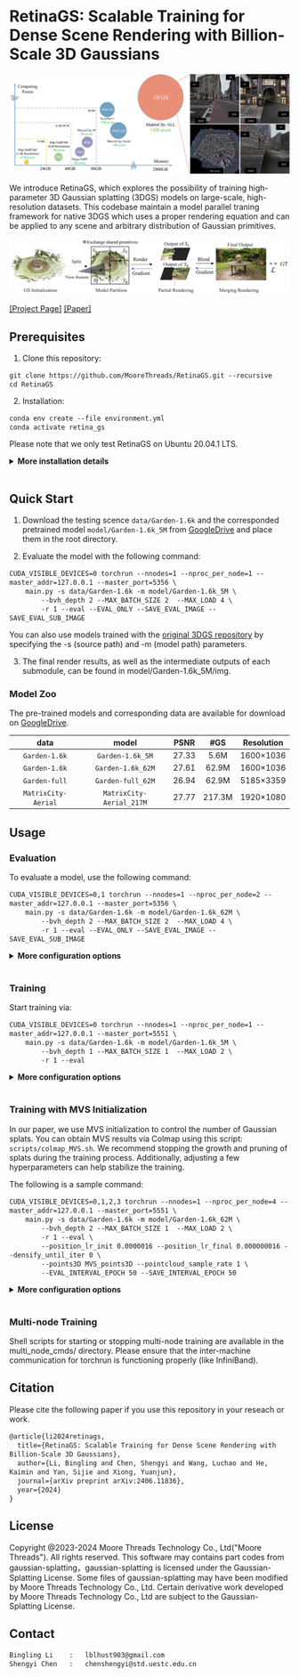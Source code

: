 # RetinaGS: Scalable Training for Dense Scene Rendering with Billion-Scale 3D Gaussians

<img src="./assets/teaser.png">

We introduce RetinaGS, which explores the possibility of training high-parameter 3D Gaussian splatting (3DGS) models on large-scale, high-resolution datasets. This codebase maintain a model parallel traning framework for native 3DGS which uses a proper rendering equation and can be applied to any scene and arbitrary distribution of Gaussian primitives. 

<img src="./assets/pipeline.png">


[[Project Page]](https://ai-reality.github.io/RetinaGS/)
[[Paper]](https://arxiv.org/pdf/2406.11836)

## Prerequisites

1. Clone this repository:

```
git clone https://github.com/MooreThreads/RetinaGS.git --recursive
cd RetinaGS
```

2. Installation:

```shell
conda env create --file environment.yml
conda activate retina_gs
```

Please note that we only test RetinaGS on Ubuntu 20.04.1 LTS.

<details>
<summary><span style="font-weight: bold;">More installation details</span></summary>
  
  If you already have the environment set up from the [original 3DGS repository](https://github.com/graphdeco-inria/gaussian-splatting), you can quickly get started by running the following command:

  ```shell
  pip install rasterization_kernels/diff-gaussian-rasterization-half-gaussian/ numba scipy
  ```

</details>
<br>

## Quick Start

1. Download the testing scence `data/Garden-1.6k` and the corresponded pretrained model `model/Garden-1.6k_5M` from [GoogleDrive](https://drive.google.com/drive/u/0/folders/1JzkZ8FZQ7IcBjSQLAOln9bcfwFwRCMQi) and place them in the root directory.

2. Evaluate the model with the following command:
```
CUDA_VISIBLE_DEVICES=0 torchrun --nnodes=1 --nproc_per_node=1 --master_addr=127.0.0.1 --master_port=5356 \
    main.py -s data/Garden-1.6k -m model/Garden-1.6k_5M \
        --bvh_depth 2 --MAX_BATCH_SIZE 2  --MAX_LOAD 4 \
        -r 1 --eval --EVAL_ONLY --SAVE_EVAL_IMAGE --SAVE_EVAL_SUB_IMAGE
```

You can also use models trained with the [original 3DGS repository](https://github.com/graphdeco-inria/gaussian-splatting) by specifying the -s (source path) and -m (model path) parameters.

3. The final render results, as well as the intermediate outputs of each submodule, can be found in model/Garden-1.6k_5M/img.

### Model Zoo

The pre-trained models and corresponding data are available for download on [GoogleDrive](https://drive.google.com/drive/u/0/folders/1JzkZ8FZQ7IcBjSQLAOln9bcfwFwRCMQi).

| data                | model                     | PSNR | #GS   |Resolution|
|:-----------------:  |:-----------------:        |:----:|:-----:|:-----:   |
| `Garden-1.6k`       | `Garden-1.6k_5M`          |27.33 |5.6M   |1600×1036 |
| `Garden-1.6k`       | `Garden-1.6k_62M`         |27.61 |62.9M  |1600×1036 |
| `Garden-full`       | `Garden-full_62M`         |26.94 |62.9M  |5185×3359 |
| `MatrixCity-Aerial` | `MatrixCity-Aerial_217M`  |27.77 |217.3M |1920×1080 |

<!-- M means Million. Add -r 1600 flag while evaluate Room-1.6k. -->


## Usage 

### Evaluation

To evaluate a model, use the following command:

```
CUDA_VISIBLE_DEVICES=0,1 torchrun --nnodes=1 --nproc_per_node=2 --master_addr=127.0.0.1 --master_port=5356 \
    main.py -s data/Garden-1.6k -m model/Garden-1.6k_62M \
        --bvh_depth 2 --MAX_BATCH_SIZE 2  --MAX_LOAD 4 \
        -r 1 --eval --EVAL_ONLY --SAVE_EVAL_IMAGE --SAVE_EVAL_SUB_IMAGE
```

<details>
<summary><span style="font-weight: bold;">More configuration options</span></summary>

  #### CUDA_VISIBLE_DEVICES=0,1
  Assigns GPUs numbered CUDA_0 and CUDA_1 for evaluation.
  #### --nnodes=1 --nproc_per_node=2
  Specifies the use of 1 machine and 2 GPUs.
  #### --master_addr=127.0.0.1 --master_port=7356
  Sets the host and port for torchrun. Ensure that the --master_port is unique for different tasks on the same machine to avoid conflicts.
  #### --source_path / -s
  The path to the source directory containing a COLMAP or Synthetic NeRF data set.
  #### --model_path / -m 
  The path where the trained model is stored. 
  #### --bvh_depth
  Controls the number of submodels generated, creating 2<sup>bvh_depth</sup> submodels. For example, bvh_depth=2 results in a total of 4 submodels.
  #### --MAX_BATCH_SIZE --MAX_LOAD 
  These parameters manage memory usage, a render task for a submodel weight 1 load, thus "--MAX_BATCH_SIZE 2  --MAX_LOAD 4" just set every batch as size of 2 in this case. Reduce these values if GPU memory is insufficient.
  #### --eval
  Add this flag to use a MipNeRF360-style training/test split for evaluation.
  #### --EVAL_ONLY --SAVE_EVAL_IMAGE --SAVE_EVAL_SUB_IMAGE
  Limits the operation to evaluation only, saving both the final rendered images and the sub-images from each submodel.

</details>
<br>


### Training

Start training via: 
```
CUDA_VISIBLE_DEVICES=0 torchrun --nnodes=1 --nproc_per_node=1 --master_addr=127.0.0.1 --master_port=5551 \
    main.py -s data/Garden-1.6k -m model/Garden-1.6k_5M \
        --bvh_depth 1 --MAX_BATCH_SIZE 1  --MAX_LOAD 2 \
        -r 1 --eval
```

<details>
<summary><span style="font-weight: bold;">More configuration options</span></summary>


  #### --resolution / -r
  Specifies resolution of the loaded images before training. If provided 1, 2, 4 or 8, uses original, 1/2, 1/4 or 1/8 resolution, respectively. For all other values, rescales the width to the given number while maintaining image aspect. If not set and input image width exceeds 1.6K pixels, inputs are automatically rescaled to this target.
  #### --iterations
  The total number of training iterations, defaulting to 30_000.
  #### --epochs
  The total number of training epochs. This is only effective if --iterations is not specified.

</details>
<br>


### Training with MVS Initialization

In our paper, we use MVS initialization to control the number of Gaussian splats. You can obtain MVS results via Colmap using this script: `scripts/colmap_MVS.sh`. We recommend stopping the growth and pruning of splats during the training process. Additionally, adjusting a few hyperparameters can help stabilize the training.

The following is a sample command:

```
CUDA_VISIBLE_DEVICES=0,1,2,3 torchrun --nnodes=1 --nproc_per_node=4 --master_addr=127.0.0.1 --master_port=5551 \
    main.py -s data/Garden-1.6k -m model/Garden-1.6k_62M \
        --bvh_depth 2 --MAX_BATCH_SIZE 1  --MAX_LOAD 2 \
        -r 1 --eval \
        --position_lr_init 0.0000016 --position_lr_final 0.000000016 --densify_until_iter 0 \
        --points3D MVS_points3D --pointcloud_sample_rate 1 \
        --EVAL_INTERVAL_EPOCH 50 --SAVE_INTERVAL_EPOCH 50      
```

<details>
<summary><span style="font-weight: bold;">More configuration options</span></summary>

  #### --position_lr_init --position_lr_final
  Initial and Final 3D position learning rate, 1.6 × 10<sup>-4</sup> to 1.6 × 10<sup>-6</sup> by default. Since the primitives are initialized with relatively accurate position parameters from MVS, we reduce the learning rate for the position parameters in all primitives from 1.6 × 10<sup>-6</sup> to 1.6 × 10<sup>-8</sup> with a exponential decay function

  #### --densify_until_iter
  Specifies the iteration at which densification stops, defaulting to 15,000 and set to 0 to disable.

  #### --points3D
  The point cloud file used for initialization.

  #### --pointcloud_sample_rate
  Sets the downsampling rate at initialization; for instance, providing N uses 1/N of the point cloud. Increase the downsampling ratio when using MVS initialization if GPU memory is insufficient.

  ### --EVAL_INTERVAL_EPOCH --SAVE_INTERVAL_EPOCH
  Specifies the interval epoch of saving model and evaluation.

  #### --SPLIT_MODEL
  Enables reading individual ply files for each submodel plus interface information, which can reduce read and write overhead with numerous GS.

</details>
<br>

### Multi-node Training

Shell scripts for starting or stopping multi-node training are available in the multi_node_cmds/ directory. Please ensure that the inter-machine communication for torchrun is functioning properly (like InfiniBand).
<br>



## Citation
Please cite the following paper if you use this repository in your reseach or work.
```
@article{li2024retinags,
  title={RetinaGS: Scalable Training for Dense Scene Rendering with Billion-Scale 3D Gaussians},
  author={Li, Bingling and Chen, Shengyi and Wang, Luchao and He, Kaimin and Yan, Sijie and Xiong, Yuanjun},
  journal={arXiv preprint arXiv:2406.11836},
  year={2024}
}
```

## License
Copyright @2023-2024 Moore Threads Technology Co., Ltd("Moore Threads"). All rights reserved. This software may contains part codes from gaussian-splatting，gaussian-splatting is licensed under the Gaussian-Splatting License. Some files of gaussian-splatting may have been modified by Moore Threads Technology Co., Ltd.  Certain derivative work developed by Moore Threads Technology Co., Ltd are subject to the Gaussian-Splatting License.

## Contact
```
Bingling Li    :   lblhust903@gmail.com
Shengyi Chen   :   chenshengyi@std.uestc.edu.cn
```


